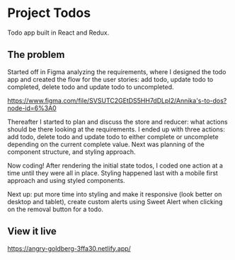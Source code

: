 # Project Todos

Todo app built in React and Redux.

## The problem

Started off in Figma analyzing the requirements, where I designed the todo app and created the flow for the user stories: add todo, update todo to completed, delete todo and update todo to uncompleted.

https://www.figma.com/file/SVSUTC2GEtDS5HH7dDLpI2/Annika's-to-dos?node-id=6%3A0

Thereafter I started to plan and discuss the store and reducer: what actions should be there looking at the requirements. I ended up with three actions: add todo, delete todo and update todo to either complete or uncomplete depending on the current complete value. Next was planning of the component structure, and styling approach.

Now coding! After rendering the initial state todos, I coded one action at a time until they were all in place. Styling happened last with a mobile first approach and using styled components.

Next up: put more time into styling and make it responsive (look better on desktop and tablet), create custom alerts using Sweet Alert when clicking on the removal button for a todo.

## View it live

https://angry-goldberg-3ffa30.netlify.app/
